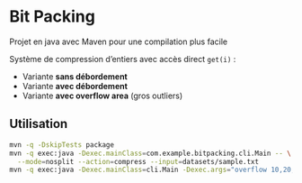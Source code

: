 # Bit Packing 

Projet en java avec Maven pour une compilation plus facile 

Système de compression d’entiers avec accès direct `get(i)` :
- Variante **sans débordement**
- Variante **avec débordement**
- Variante **avec overflow area** (gros outliers)

## Utilisation 
```bash
mvn -q -DskipTests package
mvn -q exec:java -Dexec.mainClass=com.example.bitpacking.cli.Main -- \
  --mode=nosplit --action=compress --input=datasets/sample.txt
mvn -q exec:java -Dexec.mainClass=cli.Main -Dexec.args="overflow 10,20,30,40,50000,14,152,26,2485,25,24,14"
